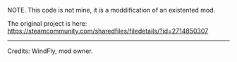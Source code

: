 NOTE. 
This code is not mine, it is a moddification of an existented mod. 

The original project is here: https://steamcommunity.com/sharedfiles/filedetails/?id=2714850307

------------------------------

Credits: WindFly, mod owner.
